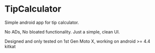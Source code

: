 # TipCalculator
Simple android app for tip calculator.

No ADs, No bloated functionality. Just a simple, clean UI.

Designed and only tested on 1st Gen Moto X, working on android >= 4.4 kitkat
